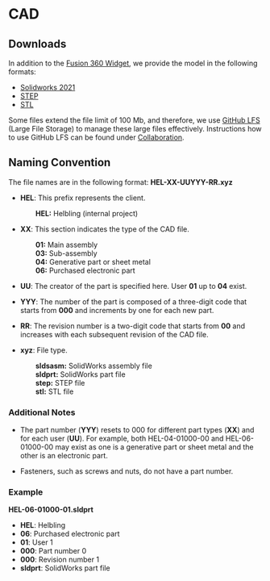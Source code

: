 # CAD 

## Downloads

In addition to the [Fusion 360 Widget](https://helbling2.autodesk360.com/shares/public/SHd38bfQT1fb47330c99f726a386eb5b24d0), we provide the model in the following formats:

- [Solidworks 2021](https://github.com/Helbling-Technik/HelMoRo/tree/master/cad/solidworks) 
- [STEP](https://github.com/Helbling-Technik/HelMoRo/tree/master/cad/step) 
- [STL](https://github.com/Helbling-Technik/HelMoRo/tree/master/cad/stl) 

Some files extend the file limit of 100 Mb, and therefore, we use [GitHub LFS](https://git-lfs.com/) (Large File Storage) to manage these large files effectively. Instructions how to use GitHub LFS can be found under [Collaboration](../../collaboration#accessing-the-repository).


## Naming Convention


The file names are in the following format:
**HEL-XX-UUYYY-RR.xyz**

- **HEL**: This prefix represents the client.
    <div style="margin-left: 20px;">
        <strong>&nbsp;&nbsp;&nbsp;HEL:</strong> Helbling (internal project)<br>
    </div>


- **XX**: This section indicates the type of the CAD file.
    <div style="margin-left: 20px;">
        <strong>&nbsp;&nbsp;&nbsp;01:</strong> Main assembly<br>
        <strong>&nbsp;&nbsp;&nbsp;03:</strong> Sub-assembly<br>
        <strong>&nbsp;&nbsp;&nbsp;04:</strong> Generative part or sheet metal<br>
        <strong>&nbsp;&nbsp;&nbsp;06:</strong> Purchased electronic part
    </div>


- **UU**: The creator of the part is specified here. User **01** up to **04** exist.

- **YYY**: The number of the part is composed of a three-digit code that starts from **000** and increments by one for each new part.

- **RR**: The revision number is a two-digit code that starts from **00** and increases with each subsequent revision of the CAD file.

- **xyz**: File type.
    <div style="margin-left: 20px;">
        <strong>&nbsp;&nbsp;&nbsp;sldsasm:</strong> SolidWorks assembly file<br>
        <strong>&nbsp;&nbsp;&nbsp;sldprt:</strong> SolidWorks part file<br>
        <strong>&nbsp;&nbsp;&nbsp;step:</strong> STEP file<br>
        <strong>&nbsp;&nbsp;&nbsp;stl:</strong> STL file<br>
    </div>
 

### Additional Notes

- The part number (**YYY**) resets to 000 for different part types (**XX**) and for each user (**UU**). For example, both HEL-04-01000-00 and HEL-06-01000-00 may exist as one is a generative part or sheet metal and the other is an electronic part.

- Fasteners, such as screws and nuts, do not have a part number.

### Example

**HEL-06-01000-01.sldprt**

- **HEL**: Helbling
- **06**: Purchased electronic part
- **01**: User 1
- **000**: Part number 0
- **000**: Revision number 1
- **sldprt**: SolidWorks part file





